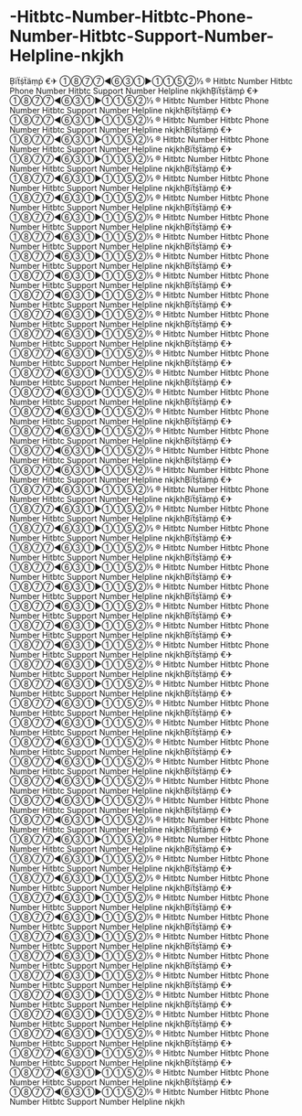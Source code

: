 # -Hitbtc-Number-Hitbtc-Phone-Number-Hitbtc-Support-Number-Helpline-nkjkh
Ḅïẗṩẗäṃṗ €✈ ①⑧⑦⑦◀⑥③①▶︎①①⑤②⅓ ® Hitbtc Number Hitbtc Phone Number Hitbtc Support Number Helpline nkjkhḄïẗṩẗäṃṗ €✈ ①⑧⑦⑦◀⑥③①▶︎①①⑤②⅓ ® Hitbtc Number Hitbtc Phone Number Hitbtc Support Number Helpline nkjkhḄïẗṩẗäṃṗ €✈ ①⑧⑦⑦◀⑥③①▶︎①①⑤②⅓ ® Hitbtc Number Hitbtc Phone Number Hitbtc Support Number Helpline nkjkhḄïẗṩẗäṃṗ €✈ ①⑧⑦⑦◀⑥③①▶︎①①⑤②⅓ ® Hitbtc Number Hitbtc Phone Number Hitbtc Support Number Helpline nkjkhḄïẗṩẗäṃṗ €✈ ①⑧⑦⑦◀⑥③①▶︎①①⑤②⅓ ® Hitbtc Number Hitbtc Phone Number Hitbtc Support Number Helpline nkjkhḄïẗṩẗäṃṗ €✈ ①⑧⑦⑦◀⑥③①▶︎①①⑤②⅓ ® Hitbtc Number Hitbtc Phone Number Hitbtc Support Number Helpline nkjkhḄïẗṩẗäṃṗ €✈ ①⑧⑦⑦◀⑥③①▶︎①①⑤②⅓ ® Hitbtc Number Hitbtc Phone Number Hitbtc Support Number Helpline nkjkhḄïẗṩẗäṃṗ €✈ ①⑧⑦⑦◀⑥③①▶︎①①⑤②⅓ ® Hitbtc Number Hitbtc Phone Number Hitbtc Support Number Helpline nkjkhḄïẗṩẗäṃṗ €✈ ①⑧⑦⑦◀⑥③①▶︎①①⑤②⅓ ® Hitbtc Number Hitbtc Phone Number Hitbtc Support Number Helpline nkjkhḄïẗṩẗäṃṗ €✈ ①⑧⑦⑦◀⑥③①▶︎①①⑤②⅓ ® Hitbtc Number Hitbtc Phone Number Hitbtc Support Number Helpline nkjkhḄïẗṩẗäṃṗ €✈ ①⑧⑦⑦◀⑥③①▶︎①①⑤②⅓ ® Hitbtc Number Hitbtc Phone Number Hitbtc Support Number Helpline nkjkhḄïẗṩẗäṃṗ €✈ ①⑧⑦⑦◀⑥③①▶︎①①⑤②⅓ ® Hitbtc Number Hitbtc Phone Number Hitbtc Support Number Helpline nkjkhḄïẗṩẗäṃṗ €✈ ①⑧⑦⑦◀⑥③①▶︎①①⑤②⅓ ® Hitbtc Number Hitbtc Phone Number Hitbtc Support Number Helpline nkjkhḄïẗṩẗäṃṗ €✈ ①⑧⑦⑦◀⑥③①▶︎①①⑤②⅓ ® Hitbtc Number Hitbtc Phone Number Hitbtc Support Number Helpline nkjkhḄïẗṩẗäṃṗ €✈ ①⑧⑦⑦◀⑥③①▶︎①①⑤②⅓ ® Hitbtc Number Hitbtc Phone Number Hitbtc Support Number Helpline nkjkhḄïẗṩẗäṃṗ €✈ ①⑧⑦⑦◀⑥③①▶︎①①⑤②⅓ ® Hitbtc Number Hitbtc Phone Number Hitbtc Support Number Helpline nkjkhḄïẗṩẗäṃṗ €✈ ①⑧⑦⑦◀⑥③①▶︎①①⑤②⅓ ® Hitbtc Number Hitbtc Phone Number Hitbtc Support Number Helpline nkjkhḄïẗṩẗäṃṗ €✈ ①⑧⑦⑦◀⑥③①▶︎①①⑤②⅓ ® Hitbtc Number Hitbtc Phone Number Hitbtc Support Number Helpline nkjkhḄïẗṩẗäṃṗ €✈ ①⑧⑦⑦◀⑥③①▶︎①①⑤②⅓ ® Hitbtc Number Hitbtc Phone Number Hitbtc Support Number Helpline nkjkhḄïẗṩẗäṃṗ €✈ ①⑧⑦⑦◀⑥③①▶︎①①⑤②⅓ ® Hitbtc Number Hitbtc Phone Number Hitbtc Support Number Helpline nkjkhḄïẗṩẗäṃṗ €✈ ①⑧⑦⑦◀⑥③①▶︎①①⑤②⅓ ® Hitbtc Number Hitbtc Phone Number Hitbtc Support Number Helpline nkjkhḄïẗṩẗäṃṗ €✈ ①⑧⑦⑦◀⑥③①▶︎①①⑤②⅓ ® Hitbtc Number Hitbtc Phone Number Hitbtc Support Number Helpline nkjkhḄïẗṩẗäṃṗ €✈ ①⑧⑦⑦◀⑥③①▶︎①①⑤②⅓ ® Hitbtc Number Hitbtc Phone Number Hitbtc Support Number Helpline nkjkhḄïẗṩẗäṃṗ €✈ ①⑧⑦⑦◀⑥③①▶︎①①⑤②⅓ ® Hitbtc Number Hitbtc Phone Number Hitbtc Support Number Helpline nkjkhḄïẗṩẗäṃṗ €✈ ①⑧⑦⑦◀⑥③①▶︎①①⑤②⅓ ® Hitbtc Number Hitbtc Phone Number Hitbtc Support Number Helpline nkjkhḄïẗṩẗäṃṗ €✈ ①⑧⑦⑦◀⑥③①▶︎①①⑤②⅓ ® Hitbtc Number Hitbtc Phone Number Hitbtc Support Number Helpline nkjkhḄïẗṩẗäṃṗ €✈ ①⑧⑦⑦◀⑥③①▶︎①①⑤②⅓ ® Hitbtc Number Hitbtc Phone Number Hitbtc Support Number Helpline nkjkhḄïẗṩẗäṃṗ €✈ ①⑧⑦⑦◀⑥③①▶︎①①⑤②⅓ ® Hitbtc Number Hitbtc Phone Number Hitbtc Support Number Helpline nkjkhḄïẗṩẗäṃṗ €✈ ①⑧⑦⑦◀⑥③①▶︎①①⑤②⅓ ® Hitbtc Number Hitbtc Phone Number Hitbtc Support Number Helpline nkjkhḄïẗṩẗäṃṗ €✈ ①⑧⑦⑦◀⑥③①▶︎①①⑤②⅓ ® Hitbtc Number Hitbtc Phone Number Hitbtc Support Number Helpline nkjkhḄïẗṩẗäṃṗ €✈ ①⑧⑦⑦◀⑥③①▶︎①①⑤②⅓ ® Hitbtc Number Hitbtc Phone Number Hitbtc Support Number Helpline nkjkhḄïẗṩẗäṃṗ €✈ ①⑧⑦⑦◀⑥③①▶︎①①⑤②⅓ ® Hitbtc Number Hitbtc Phone Number Hitbtc Support Number Helpline nkjkhḄïẗṩẗäṃṗ €✈ ①⑧⑦⑦◀⑥③①▶︎①①⑤②⅓ ® Hitbtc Number Hitbtc Phone Number Hitbtc Support Number Helpline nkjkhḄïẗṩẗäṃṗ €✈ ①⑧⑦⑦◀⑥③①▶︎①①⑤②⅓ ® Hitbtc Number Hitbtc Phone Number Hitbtc Support Number Helpline nkjkhḄïẗṩẗäṃṗ €✈ ①⑧⑦⑦◀⑥③①▶︎①①⑤②⅓ ® Hitbtc Number Hitbtc Phone Number Hitbtc Support Number Helpline nkjkhḄïẗṩẗäṃṗ €✈ ①⑧⑦⑦◀⑥③①▶︎①①⑤②⅓ ® Hitbtc Number Hitbtc Phone Number Hitbtc Support Number Helpline nkjkhḄïẗṩẗäṃṗ €✈ ①⑧⑦⑦◀⑥③①▶︎①①⑤②⅓ ® Hitbtc Number Hitbtc Phone Number Hitbtc Support Number Helpline nkjkhḄïẗṩẗäṃṗ €✈ ①⑧⑦⑦◀⑥③①▶︎①①⑤②⅓ ® Hitbtc Number Hitbtc Phone Number Hitbtc Support Number Helpline nkjkhḄïẗṩẗäṃṗ €✈ ①⑧⑦⑦◀⑥③①▶︎①①⑤②⅓ ® Hitbtc Number Hitbtc Phone Number Hitbtc Support Number Helpline nkjkhḄïẗṩẗäṃṗ €✈ ①⑧⑦⑦◀⑥③①▶︎①①⑤②⅓ ® Hitbtc Number Hitbtc Phone Number Hitbtc Support Number Helpline nkjkhḄïẗṩẗäṃṗ €✈ ①⑧⑦⑦◀⑥③①▶︎①①⑤②⅓ ® Hitbtc Number Hitbtc Phone Number Hitbtc Support Number Helpline nkjkhḄïẗṩẗäṃṗ €✈ ①⑧⑦⑦◀⑥③①▶︎①①⑤②⅓ ® Hitbtc Number Hitbtc Phone Number Hitbtc Support Number Helpline nkjkhḄïẗṩẗäṃṗ €✈ ①⑧⑦⑦◀⑥③①▶︎①①⑤②⅓ ® Hitbtc Number Hitbtc Phone Number Hitbtc Support Number Helpline nkjkhḄïẗṩẗäṃṗ €✈ ①⑧⑦⑦◀⑥③①▶︎①①⑤②⅓ ® Hitbtc Number Hitbtc Phone Number Hitbtc Support Number Helpline nkjkhḄïẗṩẗäṃṗ €✈ ①⑧⑦⑦◀⑥③①▶︎①①⑤②⅓ ® Hitbtc Number Hitbtc Phone Number Hitbtc Support Number Helpline nkjkhḄïẗṩẗäṃṗ €✈ ①⑧⑦⑦◀⑥③①▶︎①①⑤②⅓ ® Hitbtc Number Hitbtc Phone Number Hitbtc Support Number Helpline nkjkhḄïẗṩẗäṃṗ €✈ ①⑧⑦⑦◀⑥③①▶︎①①⑤②⅓ ® Hitbtc Number Hitbtc Phone Number Hitbtc Support Number Helpline nkjkhḄïẗṩẗäṃṗ €✈ ①⑧⑦⑦◀⑥③①▶︎①①⑤②⅓ ® Hitbtc Number Hitbtc Phone Number Hitbtc Support Number Helpline nkjkhḄïẗṩẗäṃṗ €✈ ①⑧⑦⑦◀⑥③①▶︎①①⑤②⅓ ® Hitbtc Number Hitbtc Phone Number Hitbtc Support Number Helpline nkjkhḄïẗṩẗäṃṗ €✈ ①⑧⑦⑦◀⑥③①▶︎①①⑤②⅓ ® Hitbtc Number Hitbtc Phone Number Hitbtc Support Number Helpline nkjkhḄïẗṩẗäṃṗ €✈ ①⑧⑦⑦◀⑥③①▶︎①①⑤②⅓ ® Hitbtc Number Hitbtc Phone Number Hitbtc Support Number Helpline nkjkhḄïẗṩẗäṃṗ €✈ ①⑧⑦⑦◀⑥③①▶︎①①⑤②⅓ ® Hitbtc Number Hitbtc Phone Number Hitbtc Support Number Helpline nkjkhḄïẗṩẗäṃṗ €✈ ①⑧⑦⑦◀⑥③①▶︎①①⑤②⅓ ® Hitbtc Number Hitbtc Phone Number Hitbtc Support Number Helpline nkjkh
